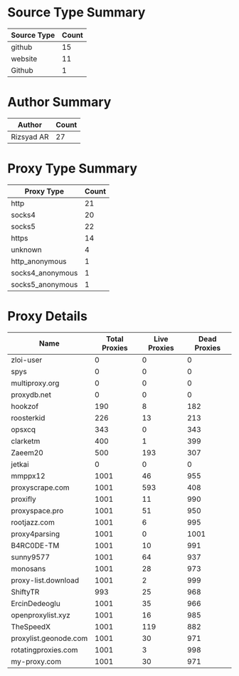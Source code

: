 # Source Type Summary

| Source Type | Count |
|-------------|-------|
| github | 15 |
| website | 11 |
| Github | 1 |


# Author Summary

| Author | Count |
|--------|-------|
| Rizsyad AR | 27 |


# Proxy Type Summary

| Proxy Type | Count |
|------------|-------|
| http | 21 |
| socks4 | 20 |
| socks5 | 22 |
| https | 14 |
| unknown | 4 |
| http_anonymous | 1 |
| socks4_anonymous | 1 |
| socks5_anonymous | 1 |


# Proxy Details

| Name | Total Proxies | Live Proxies | Dead Proxies |
|------|---------------|--------------|---------------|
| zloi-user | 0 | 0 | 0 |
| spys | 0 | 0 | 0 |
| multiproxy.org | 0 | 0 | 0 |
| proxydb.net | 0 | 0 | 0 |
| hookzof | 190 | 8 | 182 |
| roosterkid | 226 | 13 | 213 |
| opsxcq | 343 | 0 | 343 |
| clarketm | 400 | 1 | 399 |
| Zaeem20 | 500 | 193 | 307 |
| jetkai | 0 | 0 | 0 |
| mmppx12 | 1001 | 46 | 955 |
| proxyscrape.com | 1001 | 593 | 408 |
| proxifly | 1001 | 11 | 990 |
| proxyspace.pro | 1001 | 51 | 950 |
| rootjazz.com | 1001 | 6 | 995 |
| proxy4parsing | 1001 | 0 | 1001 |
| B4RC0DE-TM | 1001 | 10 | 991 |
| sunny9577 | 1001 | 64 | 937 |
| monosans | 1001 | 28 | 973 |
| proxy-list.download | 1001 | 2 | 999 |
| ShiftyTR | 993 | 25 | 968 |
| ErcinDedeoglu | 1001 | 35 | 966 |
| openproxylist.xyz | 1001 | 16 | 985 |
| TheSpeedX | 1001 | 119 | 882 |
| proxylist.geonode.com | 1001 | 30 | 971 |
| rotatingproxies.com | 1001 | 3 | 998 |
| my-proxy.com | 1001 | 30 | 971 |
